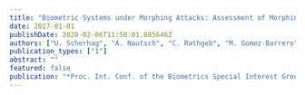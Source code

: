 ```yaml
---
title: "Biometric Systems under Morphing Attacks: Assessment of Morphing Techniques and Vulnerability Reporting"
date: 2017-01-01
publishDate: 2020-02-06T11:50:01.885646Z
authors: ["U. Scherhag", "A. Nautsch", "C. Rathgeb", "M. Gomez-Barrero", "R. Veldhuis", "L. Spreeuwers", "M. Schils", "D. Maltoni", "P. Grother", "S. Marcel", "R. Breithaupt", "R. Raghavendra", "C. Busch"]
publication_types: ["1"]
abstract: ""
featured: false
publication: "*Proc. Int. Conf. of the Biometrics Special Interest Group (BIOSIG)*"
---
```


